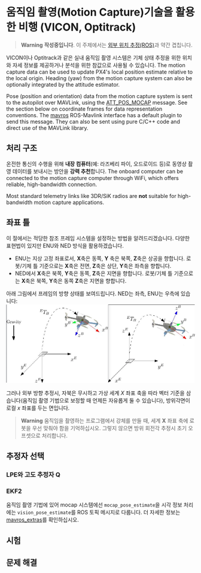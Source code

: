 # 움직임 촬영(Motion Capture)기술을 활용한 비행 (VICON, Optitrack)

> **Warning** **작성중입니다**. 이 주제에서는 [외부 위치 추정(ROS)](../ros/external_position_estimation.md)과 약간 겹칩니다.

VICON이나 Optitrack과 같은 실내 움직임 촬영 시스템은 기체 상태 추정을 위한 위치와 자세 정보를 제공하거나 분석을 위한 참값으로 사용될 수 있습니다. The motion capture data can be used to update PX4's local position estimate relative to the local origin. Heading (yaw) from the motion capture system can also be optionally integrated by the attitude estimator.

Pose (position and orientation) data from the motion capture system is sent to the autopilot over MAVLink, using the [ATT_POS_MOCAP](https://mavlink.io/en/messages/common.html#ATT_POS_MOCAP) message. See the section below on coordinate frames for data representation conventions. The [mavros](../ros/mavros_installation.md) ROS-Mavlink interface has a default plugin to send this message. They can also be sent using pure C/C++ code and direct use of the MAVLink library.

## 처리 구조

온전한 통신의 수행을 위해 **내장 컴퓨터**(예: 라즈베리 파이, 오드로이드 등)로 동영상 촬영 데이터를 보내시는 방안을 **강력 추천**합니다. The onboard computer can be connected to the motion capture computer through WiFi, which offers reliable, high-bandwidth connection.

Most standard telemetry links like 3DR/SiK radios are **not** suitable for high-bandwidth motion capture applications.

## 좌표 틀

이 절에서는 적당한 참조 프레임 시스템을 설정하는 방법을 알려드리겠습니다. 다양한 표현법이 있지만 ENU와 NED 방식을 활용하겠습니다.

* ENU는 지상 고정 좌표로서, **X**축은 동쪽, **Y** 축은 북쪽, **Z**축은 상공을 향합니다. 로봇/기체 틀 기준으로는 **X**축은 전면, **Z**축은 상단, **Y**축은 좌측을 향합니다.
* NED에서 **X**축은 북쪽, **Y**축은 동쪽, **Z**축은 지면을 향합니다. 로봇/기체 틀 기준으로는 **X**축은 북쪽, **Y**축은 동쪽 **Z**축은 지면을 향합니다. 

아래 그림에서 프레임의 방향 상태를 보여드립니다. NED는 좌측, ENU는 우측에 있습니다: ![참조 프레임](../../assets/lpe/ref_frames.png)

그러나 외부 방향 추정시, 자북은 무시하고 가상 세계 *X* 좌표 축을 따라 벡터 기준을 삼습니다(움직임 촬영 기법으로 보정할 때 언제든 자유롭게 둘 수 있습니다), 방위각면이 로컬 *x* 좌표를 두는 면입니다.

> **Warning** 움직임을 촬영하는 프로그램에서 강체를 만들 때, 세계 **X** 좌표 축에 로봇을 우선 맞춰야 함을 기억하십시오. 그렇지 않으면 방위 회전각 추정시 초기 오프셋으로 처리합니다.

## 추정자 선택

### LPE와 고도 추정자 Q

### EKF2

움직임 촬영 기법에 있어 mocap 시스템에선 `mocap_pose_estimate`을 시각 정보 처리에는 `vision_pose_estimate`를 ROS 토픽 메시지로 다룹니다. 더 자세한 정보는 [mavros_extras](http://wiki.ros.org/mavros_extras)를 확인하십시오.

## 시험

## 문제 해결